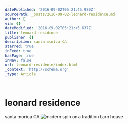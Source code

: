 ```yaml
---
datePublished: '2016-09-02T05:21:45.980Z'
sourcePath: _posts/2016-09-02-leonard-residence.md
author: []
via: {}
dateModified: '2016-09-02T05:21:45.637Z'
title: leonard residence
publisher: {}
description: santa monica CA
starred: true
inFeed: true
hasPage: true
inNav: false
url: leonard-residence/index.html
_context: 'http://schema.org'
_type: Article

---
```

# leonard residence

santa monica CA
![modern spin on a tradition barn house](https://the-grid-user-content.s3-us-west-2.amazonaws.com/3d80cc72-d68d-4a80-adaa-a21c33500fad.jpg)
